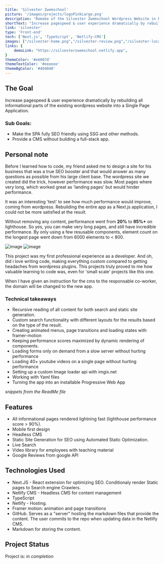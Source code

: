 ```yaml
---
title: 'Silvester Zwemschool'
picture: '/images/projects/logoPinkLarge.png'
description: 'Remake of the Silvester Zwemschool Wordpress Website in React / Next.JS with a headless CMS.'
shortText: "Increase pagespeed & user experience dramatically by rebuilding all informational parts of the existing wordpress website as a Single Page Application."
link: 'silvester'
type: 'Front-end'
tech: ['Next.js', 'TypeScript', 'Netlify-CMS']
images: ["/silvester-home.png","/silvester-review.png","/silvester-locaties.png","/silvester-faq.png","/silvester-search.png"]
links: {
    demoLink: "https://silvesterzwemschool.netlify.app",
}
themeColor: '#e6007d'
themeTextColor: '#eeeeee'
themeBgColor: '#404040'
---
```


## The Goal ##
Increase pagespeed & user experience dramatically by rebuilding all informational parts of the existing wordpress website into a Single Page Application.

### Sub Goals: ### 
- Make the SPA fully SEO friendly using SSG and other methods.
- Provide a CMS without building a full-stack app.

## Personal note ##
Before I learned how to code, my friend asked me to design a site for his business that was a true SEO booster and that would answer as many questions as possible from his large client base. 
The wordpress site we created did the trick, however performance was slow. Most pages where very long, which worked great as 'landing pages' but would hinder performance.

It was an interesting 'test' to see how much performance would improve, coming from wordpress. Rebuilding the entire app as a Next.js application, I could not be more satisfied at the result. 

Without removing any content, performance went from **20%** to **95%+** on lighthouse. So yes, you can make very long pages, and still have incredible performance. By only using a few resusable components, element count on the longest page went down from 6000 elements to < 800. 

![image](/images/projectImages/silvester/silvester-scores-before20.png)
![image](/images/projectImages/silvester/silvester-scores-after.png)

This project was my first professional experience as a developer. And oh, did i love writing code, making everything custom compared to getting headaches from wordpress plugins.
This projects truly proved to me how valuable learning to code was, even for 'small scale' projects like this one.

When I have given an instruction for the cms to the responsable co-worker, the domain will be changed to the new app.

### Technical takeaways ###
- Recursive reading of all content for both search and static site generation.
- Custom search functionality with different layouts for the results based on the type of the result.
- Creating animated menus, page transitions and loading states with framer-motion
- Keeping performance scores maximized by dynamic rendering of components.
- Loading forms only on demand from a slow server without hurting performance
- Loading 40+ youtube videos on a single page without hurting performance
- Setting up a custom Image loader api with imgix.net
- Working with Yaml files
- Turning the app into an installable Progressive Web App


_snippets from the ReadMe file_

## Features
- All informational pages rendered lightning fast (lighthouse performance score > 90%). 
- Mobile first design
- Headless CMS
- Static Site Generation for SEO using Automated Static Optimization.
- Live Search
- Video library for employees with teaching material
- Google Reviews from google API

## Technologies Used
- Next.JS - React extension for optimizing SEO. Conditionaly render Static pages to Search engine Crawlers.
- Netlify CMS - Headless CMS for content management
- TypeScript
- Netlify - Hosting.
- Framer motion: animation and page transitions
- GitHub. Serves as a "server" hosting the markdown files that provide the content. The user commits to the repo when updating data in the Netlify CMS.
- Markdown for storing the content.


## Project Status
Project is: _in completion_




